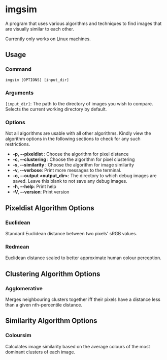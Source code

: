 # imgsim

A program that uses various algorithms and techniques to find images that are visually similar to each other.

Currently only works on Linux machines.

## Usage

### Command

`imgsim [OPTIONS] [input_dir]`

### Arguments

`[input_dir]`: The path to the directory of images you wish to compare. Selects the current working directory by default.

### Options

Not all algorithms are usable with all other algorithms. Kindly view the algorithm options in the following sections to check for any such restrictions.

- **-p, --pixeldist <pixeldist algorithm>**: Choose the algorithm for pixel distance
- **-c, --clustering <clustering algorithm>**: Choose the algorithm for pixel clustering
- **-s, --similarity <similarity algorithm>**: Choose the algorithm for image similarity
- **-v, --verbose**: Print more messages to the terminal.
- **-o, --output <output_dir>**: The directory to which debug images are saved. Leave this blank to not save any debug images.
- **-h, --help**: Print help
- **-V, --version**: Print version

## Pixeldist Algorithm Options

### Euclidean

Standard Euclidean distance between two pixels' sRGB values.

### Redmean

Euclidean distance scaled to better approximate human colour perception.

## Clustering Algorithm Options

### Agglomerative

Merges neighbouring clusters together iff their pixels have a distance less than a given nth-percentile distance.

## Similarity Algorithm Options

### Coloursim

Calculates image similarity based on the average colours of the most dominant clusters of each image.
